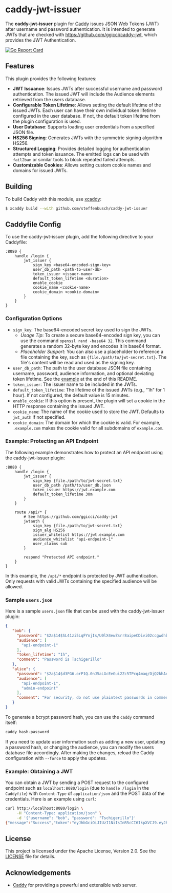 # caddy-jwt-issuer

The **caddy-jwt-issuer** plugin for [Caddy](https://caddyserver.com) issues JSON Web Tokens (JWT) after username and password authentication.
It is intended to generate JWTs that are checked with <https://github.com/ggicci/caddy-jwt>, which provides the JWT Authentication.

[![Go Report Card](https://goreportcard.com/badge/github.com/steffenbusch/caddy-jwt-issuer)](https://goreportcard.com/report/github.com/steffenbusch/caddy-jwt-issuer)

## Features

This plugin provides the following features:

- **JWT Issuance**: Issues JWTs after successful username and password authentication. The issued JWT will include the Audience elements retrieved from the users database.
- **Configurable Token Lifetime**: Allows setting the default lifetime of the issued JWTs. Each user can have their own individual token lifetime configured in the user database. If not, the default token lifetime from the plugin configuration is used.
- **User Database**: Supports loading user credentials from a specified JSON file.
- **HS256 Signing**: Generates JWTs with the symmetric signing algorithm HS256.
- **Structured Logging**: Provides detailed logging for authentication attempts and token issuance. The emitted logs can be used with `fail2ban` or similar tools to block repeated failed attempts.
- **Customizable Cookies**: Allows setting custom cookie names and domains for issued JWTs.

## Building

To build Caddy with this module, use [xcaddy](https://github.com/caddyserver/xcaddy):

```bash
$ xcaddy build --with github.com/steffenbusch/caddy-jwt-issuer
```

## Caddyfile Config

To use the caddy-jwt-issuer plugin, add the following directive to your Caddyfile:

```caddyfile
:8080 {
    handle /login {
        jwt_issuer {
            sign_key <base64-encoded-sign-key>
            user_db_path <path-to-user-db>
            token_issuer <issuer-name>
            default_token_lifetime <duration>
            enable_cookie
            cookie_name <cookie-name>
            cookie_domain <cookie-domain>
        }
    }
}
```

### Configuration Options

- `sign_key`: The base64-encoded secret key used to sign the JWTs.
  - *Usage Tip*: To create a secure base64-encoded sign key, you can use the command `openssl rand -base64 32`. This command generates a random 32-byte key and encodes it in base64 format.
  - *Placeholder Support*: You can also use a placeholder to reference a file containing the key, such as `{file./path/to/jwt-secret.txt}`. The file's content will be read and used as the signing key.
- `user_db_path`: The path to the user database JSON file containing username, password, audience information, and optional deviating token lifetime. See the [example](#sample-usersjson) at the end of this README.
- `token_issuer`: The issuer name to be included in the JWTs.
- `default_token_lifetime`: The lifetime of the issued JWTs (e.g., "1h" for 1 hour). If not configured, the default value is 15 minutes.
- `enable_cookie`: If this option is present, the plugin will set a cookie in the HTTP response containing the issued JWT.
- `cookie_name`: The name of the cookie used to store the JWT. Defaults to `jwt_auth` if not specified.
- `cookie_domain`: The domain for which the cookie is valid. For example, `.example.com` makes the cookie valid for all subdomains of `example.com`.

### Example: Protecting an API Endpoint

The following example demonstrates how to protect an API endpoint using the caddy-jwt-issuer plugin:

```caddyfile
:8080 {
    handle /login {
        jwt_issuer {
            sign_key {file./path/to/jwt-secret.txt}
            user_db_path /path/to/user_db.json
            token_issuer https://jwt.example.com
            default_token_lifetime 30m
        }
    }

    route /api/* {
        # See https://github.com/ggicci/caddy-jwt
        jwtauth {
            sign_key {file./path/to/jwt-secret.txt}
            sign_alg HS256
            issuer_whitelist https://jwt.example.com
            audience_whitelist "api-endpoint-1"
            user_claims sub
        }

        respond "Protected API endpoint."
    }
}
```

In this example, the `/api/*` endpoint is protected by JWT authentication. Only requests with valid JWTs containing the specified audience will be allowed.

### Sample `users.json`

Here is a sample `users.json` file that can be used with the caddy-jwt-issuer plugin:

```json
{
   "bob": {
     "password": "$2a$14$SL41zi5LqFYnjIs/U0lX4ewZsrr8aipeCDivi02ccgwdhb/9LahxG",
     "audience": [
       "api-endpoint-1"
     ],
     "token_lifetime": "1h",
     "comment": "Password is Tschigerillo"
   },
   "alice": {
     "password": "$2a$14$d3PG6.orP1Q.0nJ5aLGcEeGui2Zc5TPcq4maq/OjQ2khAeVi4YNTa",
     "audience": [
       "api-endpoint-1",
       "admin-endpoint"
     ],
     "comment": "For security, do not use plaintext passwords in comments as demonstrated above."
   }
}
```

To generate a bcrypt password hash, you can use the `caddy` command itself:

```bash
caddy hash-password
```

If you need to update user information such as adding a new user, updating a password hash, or changing the audience, you can modify the users database file accordingly. After making the changes, reload the Caddy configuration with `--force` to apply the updates.

### Example: Obtaining a JWT

You can obtain a JWT by sending a POST request to the configured endpoint such as `localhost:8080/login` (due to `handle /login` in the `Caddyfile`)
with `Content-Type` of `application/json` and the POST data of the credentials. Here is an example using `curl`:

```bash
curl http://localhost:8080/login \
     -H "Content-Type: application/json" \
     -d '{"username": "bob", "password": "Tschigerillo"}'
{"message":"Success","token":"eyJhbGciOiJIUzI1NiIsInR5cCI6IkpXVCJ9.eyJhdWQiOlsiYXBpLWVuZHBvaW50LTEiXSwiZXhwIjoxNzM5MTEzODcyLCJpYXQiOjE3MzkxMTAyNzIsImlzcyI6Imh0dHBzOi8vand0LmV4YW1wbGUuY29tIiwianRpIjoiNzMyZjk0ZGEtYTQyYS00MDJkLTgzNzctMjYwY2MzYzRjN2ZlIiwibmJmIjoxNzM5MTEwMjcyLCJzdWIiOiJib2IifQ._FRER6YwUTSUXXyfpEvgb_1NRejfBQT_EIFDBGUMEx4"}
```

## License

This project is licensed under the Apache License, Version 2.0. See the [LICENSE](LICENSE) file for details.

## Acknowledgements

- [Caddy](https://caddyserver.com) for providing a powerful and extensible web server.
